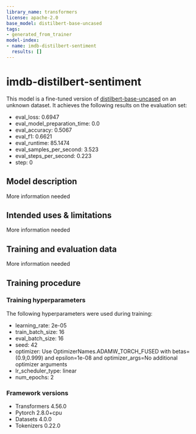 ```yaml
---
library_name: transformers
license: apache-2.0
base_model: distilbert-base-uncased
tags:
- generated_from_trainer
model-index:
- name: imdb-distilbert-sentiment
  results: []
---
```


<!-- This model card has been generated automatically according to the information the Trainer had access to. You
should probably proofread and complete it, then remove this comment. -->

# imdb-distilbert-sentiment

This model is a fine-tuned version of [distilbert-base-uncased](https://huggingface.co/distilbert-base-uncased) on an unknown dataset.
It achieves the following results on the evaluation set:
- eval_loss: 0.6947
- eval_model_preparation_time: 0.0
- eval_accuracy: 0.5067
- eval_f1: 0.6621
- eval_runtime: 85.1474
- eval_samples_per_second: 3.523
- eval_steps_per_second: 0.223
- step: 0

## Model description

More information needed

## Intended uses & limitations

More information needed

## Training and evaluation data

More information needed

## Training procedure

### Training hyperparameters

The following hyperparameters were used during training:
- learning_rate: 2e-05
- train_batch_size: 16
- eval_batch_size: 16
- seed: 42
- optimizer: Use OptimizerNames.ADAMW_TORCH_FUSED with betas=(0.9,0.999) and epsilon=1e-08 and optimizer_args=No additional optimizer arguments
- lr_scheduler_type: linear
- num_epochs: 2

### Framework versions

- Transformers 4.56.0
- Pytorch 2.8.0+cpu
- Datasets 4.0.0
- Tokenizers 0.22.0

